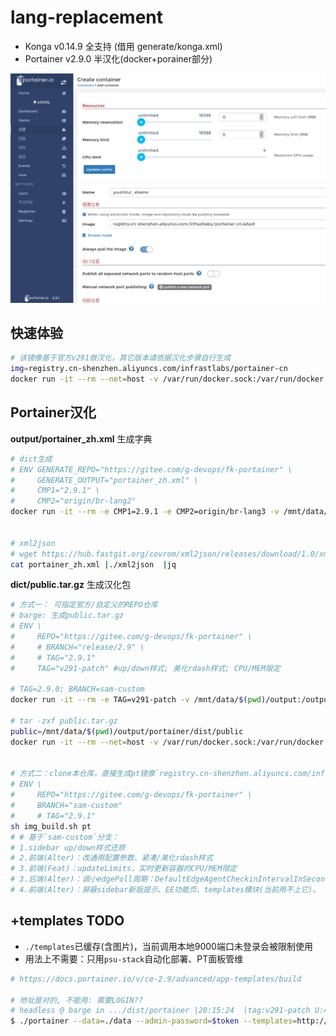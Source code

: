 # lang-replacement

- Konga v0.14.9 全支持 (借用 generate/konga.xml)
- Portainer v2.9.0 半汉化(docker+porainer部分)

![](./demo/pt-cn-2021-10-16_21-48.png)

## 快速体验

```bash
# 该镜像基于官方v291做汉化，其它版本请依据汉化步骤自行生成
img=registry.cn-shenzhen.aliyuncs.com/infrastlabs/portainer-cn
docker run -it --rm --net=host -v /var/run/docker.sock:/var/run/docker.sock $img
```

## Portainer汉化

**output/portainer_zh.xml** 生成字典

```bash
# dict生成
# ENV GENERATE_REPO="https://gitee.com/g-devops/fk-portainer" \
#     GENERATE_OUTPUT="portainer_zh.xml" \
#     CMP1="2.9.1" \
#     CMP2="origin/br-lang2"
docker run -it --rm -e CMP1=2.9.1 -e CMP2=origin/br-lang3 -v /mnt/data/$(pwd)/output:/output registry.cn-shenzhen.aliyuncs.com/infrastlabs/lang-replacement:dict


# xml2json
# wget https://hub.fastgit.org/covrom/xml2json/releases/download/1.0/xml2json
cat portainer_zh.xml |./xml2json  |jq

```

**dict/public.tar.gz** 生成汉化包

```bash
# 方式一： 可指定官方/自定义的REPO仓库
# barge: 生成public.tar.gz
# ENV \
#     REPO="https://gitee.com/g-devops/fk-portainer" \ 
#     # BRANCH="release/2.9" \
#     # TAG="2.9.1"
#     TAG="v291-patch" #up/down样式; 美化rdash样式; CPU/MEM限定

# TAG=2.9.0; BRANCH=sam-custom
docker run -it --rm -e TAG=v291-patch -v /mnt/data/$(pwd)/output:/output registry.cn-shenzhen.aliyuncs.com/infrastlabs/lang-replacement:replace

# tar -zxf public.tar.gz 
public=/mnt/data/$(pwd)/output/portainer/dist/public
docker run -it --rm --net=host -v /var/run/docker.sock:/var/run/docker.sock -v $public:/public portainer/portainer-ce:2.9.1-alpine


# 方式二：clone本仓库，直接生成pt镜像`registry.cn-shenzhen.aliyuncs.com/infrastlabs/portainer-cn:latest`
# ENV \
#     REPO="https://gitee.com/g-devops/fk-portainer" \ 
#     BRANCH="sam-custom"
#     # TAG="2.9.1"
sh img_build.sh pt
# # 基于`sam-custom`分支：
# 1.sidebar up/down样式还原
# 2.前端(Alter)：改通用配置参数、紧凑/美化rdash样式
# 3.前端(Feat)：updateLimits，实时更新容器的CPU/MEM限定
# 3.后端(Alter)：调小edgePoll周期：DefaultEdgeAgentCheckinIntervalInSeconds = 2 //5
# 4.前端(Alter)：屏蔽sidebar新版提示、EE功能页、templates模块(当前用不上它)。
```


## +templates TODO

- `./templates`已缓存(含图片)，当前调用本地9000端口未登录会被限制使用
- 用法上不需要：只用`psu-stack`自动化部署、PT面板管维

```bash
# https://docs.portainer.io/v/ce-2.9/advanced/app-templates/build

# 地址是对的, 不能用: 需要LOGIN??
# headless @ barge in .../dist/portainer |20:15:24  |tag:v291-patch U:48 ✗| 
$ ./portainer --data=./data --admin-password=$token --templates=http://127.0.0.1:9000/templates/templates.json

```